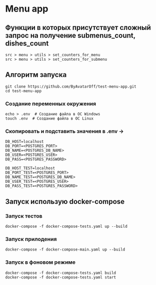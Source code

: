 # Menu app
## Функции в которых присутствует сложный запрос на получение submenus_count, dishes_count
```
src > menu > utils > set_counters_for_menu
src > menu > utils > set_counters_for_submenu
```
## Алгоритм запуска

```shell
git clone https://github.com/ByAvatarOff/test-menu-app.git
cd test-menu-app
```
### Создание переменных окружения
```
echo > .env  # Создание файла в ОС Windows
touch .env  # Создание файла в ОС Linux
```
### Скопировать и подставить значения в .env ->
```
DB_HOST=localhost
DB_PORT=<POSTGRES_PORT>
DB_NAME=<POSTGRES_DB_NAME>
DB_USER=<POSTGRES_USER>
DB_PASS=<POSTGRES_PASSWORD>

DB_HOST_TEST=localhost
DB_PORT_TEST=<POSTGRES_PORT>
DB_NAME_TEST=<POSTGRES_DB_NAME>
DB_USER_TEST=<POSTGRES_USER>
DB_PASS_TEST=<POSTGRES_PASSWORD>
```
## Запуск использую docker-compose
### Запуск тестов
```shell
docker-compose -f docker-compose-tests.yaml up --build
```
### Запуск прилодения
```shell
docker-compose -f docker-compose-main.yaml up --build
```
### Запуск в фоновом режиме
```shell
docker-compose -f docker-compose-tests.yaml build
docker-compose -f docker-compose-tests.yaml start
```
